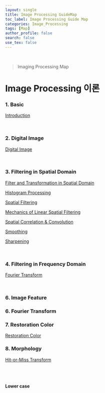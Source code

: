 ```yaml
---
layout: single
title: Image Processing GuideMap
toc_label: Image Processing Guide Map
categories: Image_Processing
tags: [Map]
author_profile: false
search: false
use_tex: false
---
```


<br>

> Imaging Processing Map

# Image Processing 이론

### 1. Basic
[Introduction]({{site.url}}/image_processing/Image_Processing_basic)

<br>

### 2. Digital Image
[Digital Image]({{site.url}}/image_processing/Digital_Image/)

<br>

### 3. Filtering in Spatial Domain

[Filter and Transformation in Spatial Domain]({{site.url}}/image_processing/Filter_n_Transformation/)

[Histogram Processing]({{site.url}}/image_processing/Histogram/)

[Spatial Filtering]({{site.url}}/image_processing/Spatial_Filtering/)

[Mechanics of Linear Spatial Filtering]({{site.url}}/image_processing/Filtering_mechanics)

[Spatial Correlation & Convolution]({{site.url}}/image_processing/Filtering_Correlation_Convolution)

[Smoothing]({{site.url}}/image_processing/Filtering_Smoooooothing)

[Sharpening]({{site.url}}/image_processing/Filtering_Sharpening)


<br>

### 4. Filtering in Frequency Domain

[Fourier Transform]({{site.url}}/image_processing/Fourier_Transform/)




<br>

### 6. Image Feature


### 6. Fourier Transform



### 7. Restoration Color
[Restoration Color]({{site.url}}/image_processing/Restoration_Color/)


### 8. Morphology
[Hit-or-Miss Transform]({{site.url}}/image_processing/Hit_Or_Miss_Transform/)

<br>
<br>

#### Lower case




